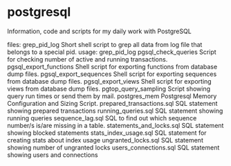 postgresql
==========
Information, code and scripts for my daily work with PostgreSQL

files:
grep_pid_log			Short shell script to grep all data from log file that belongs to a special pid.
				usage: grep_pid_log <UID>
pgsql_check_queries		Script for checking number of active and running transactions.
pgsql_export_functions		Shell script for exporting functions from database dump files.
pgsql_export_sequences		Shell script for exporting sequences from database dump files.
pgsql_export_views		Shell script for exporting views from database dump files.
pgtop_query_sampling		Script showing query run times or send them by mail.
postgres_mem			Postgresql Memory Configuration and Sizing Script.
prepared_transactions.sql       SQL statement showing prepared transactions
running_queries.sql             SQL statement showing running queries
sequence_lag.sql		SQL to find out which sequence number/s is/are missing in a table.
statements_and_locks.sql        SQL statement showing blocked statements
stats_index_usage.sql           SQL statement for creating stats about index usage
ungranted_locks.sql             SQL statement showing number of ungranted locks
users_connections.sql           SQL statement showing users and connections
